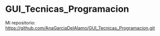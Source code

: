 # GUI_Tecnicas_Programacion

Mi repositorio: https://github.com/AnaGarciaDelAlamo/GUI_Tecnicas_Programacion.git

